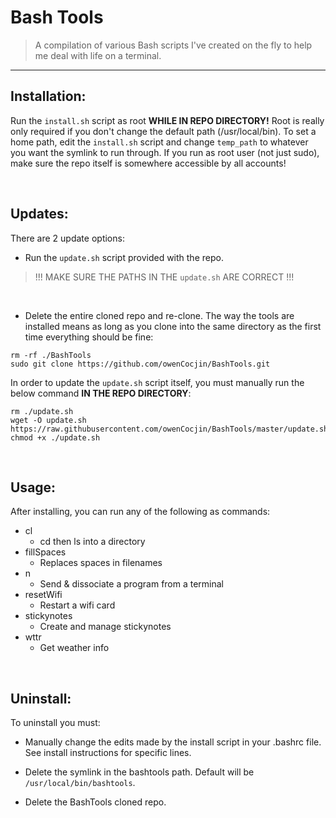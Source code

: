 # Bash Tools

> A compilation of various Bash scripts I've created on the fly to help me deal with life on a terminal.

***

## Installation:

Run the `install.sh` script as root **WHILE IN REPO DIRECTORY!** Root is really only required if you don't change the default path (/usr/local/bin). To set a home path, edit the `install.sh` script and change `temp_path` to whatever you want the symlink to run through. If you run as root user (not just sudo), make sure the repo itself is somewhere accessible by all accounts!

<br/>

## Updates:

There are 2 update options:

- Run the `update.sh` script provided with the repo.
> !!! MAKE SURE THE PATHS IN THE `update.sh` ARE CORRECT !!!

<br/>

- Delete the entire cloned repo and re-clone. The way the tools are installed means as long as you clone into the same directory as the first time everything should be fine:
```
rm -rf ./BashTools
sudo git clone https://github.com/owenCocjin/BashTools.git
```

In order to update the `update.sh` script itself, you must manually run the below command __IN THE REPO DIRECTORY__:
```
rm ./update.sh
wget -O update.sh https://raw.githubusercontent.com/owenCocjin/BashTools/master/update.sh
chmod +x ./update.sh

```

<br/>

## Usage:

After installing, you can run any of the following as commands:
* cl
	* cd then ls into a directory
* fillSpaces
	* Replaces spaces in filenames
* n
	* Send & dissociate a program from a terminal
* resetWifi
	* Restart a wifi card
* stickynotes
	* Create and manage stickynotes
* wttr
	* Get weather info

<br/>

## Uninstall:

To uninstall you must:

- Manually change the edits made by the install script in your .bashrc file. See install instructions for specific lines.

- Delete the symlink in the bashtools path. Default will be `/usr/local/bin/bashtools`.

- Delete the BashTools cloned repo.
